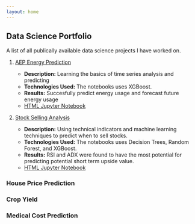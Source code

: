 ```yaml
---
layout: home
---
```


## Data Science Portfolio
A list of all publically available data science projects I have worked on.

1. [AEP Energy Prediction](https://github.com/KarsonLeperi/DataScienceProjects/tree/main/Time%20series/)
   - **Description:** Learning the basics of time series analysis and predicting 
   - **Technologies Used:** The notebooks uses XGBoost.
   - **Results:** Succesfully predict energy usage and forecast future energy usage
   - [HTML Jupyter Notebook](https://karsonleperi.github.io/DataScienceProjects/Time%20series/ts_machineLearning_energy.html)

2. [Stock Selling Analysis](https://github.com/KarsonLeperi/DataScienceProjects/tree/main/Stock_Market/)
   - **Description:** Using technical indicators and machine learning techniques to predict when to sell stocks.
   - **Technologies Used:** The notebooks uses Decision Trees, Random Forest, and XGBoost.
   - **Results:** RSI and ADX were found to have the most potential for predicting potential short term upside value.
   - [HTML Jupyter Notebook](https://karsonleperi.github.io/DataScienceProjects/Stock_Market/RSU_Selling.html)

### House Price Prediction

### Crop Yield

### Medical Cost Prediction
